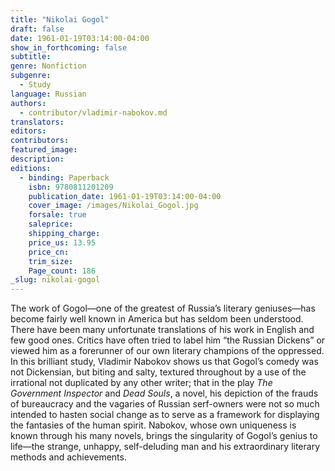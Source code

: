 ```yaml
---
title: "Nikolai Gogol"
draft: false
date: 1961-01-19T03:14:00-04:00
show_in_forthcoming: false
subtitle:
genre: Nonfiction
subgenre:
  - Study
language: Russian
authors:
  - contributor/vladimir-nabokov.md
translators:
editors:
contributors:
featured_image:
description:
editions:
  - binding: Paperback
    isbn: 9780811201209
    publication_date: 1961-01-19T03:14:00-04:00
    cover_image: /images/Nikolai_Gogol.jpg
    forsale: true
    saleprice:
    shipping_charge:
    price_us: 13.95
    price_cn:
    trim_size:
    Page_count: 186
_slug: nikolai-gogol
---
```


The work of Gogol—one of the greatest of Russia’s literary geniuses—has become fairly well known in America but has seldom been understood. There have been many unfortunate translations of his work in English and few good ones. Critics have often tried to label him “the Russian Dickens” or viewed him as a forerunner of our own literary champions of the oppressed. In this brilliant study, Vladimir Nabokov shows us that Gogol’s comedy was not Dickensian, but biting and salty, textured throughout by a use of the irrational not duplicated by any other writer; that in the play _The Government Inspector_ and _Dead Souls_, a novel, his depiction of the frauds of bureaucracy and the vagaries of Russian serf-owners were not so much intended to hasten social change as to serve as a framework for displaying the fantasies of the human spirit. Nabokov, whose own uniqueness is known through his many novels, brings the singularity of Gogol’s genius to life—the strange, unhappy, self-deluding man and his extraordinary literary methods and achievements.

